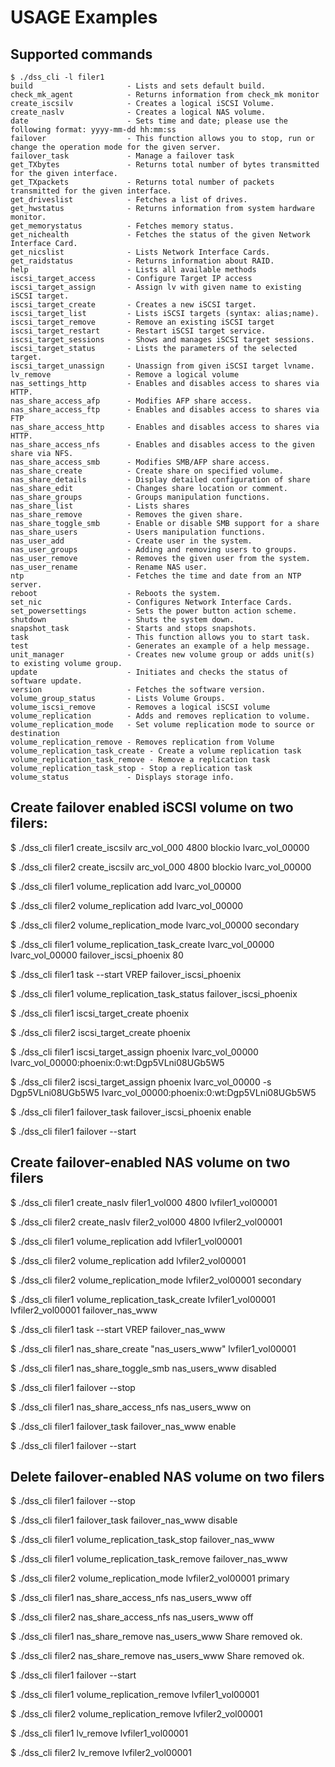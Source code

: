 USAGE Examples
==============


Supported commands
------------------

```
$ ./dss_cli -l filer1
build                     - Lists and sets default build.
check_mk_agent            - Returns information from check_mk monitor
create_iscsilv            - Creates a logical iSCSI Volume.
create_naslv              - Creates a logical NAS volume.
date                      - Sets time and date; please use the following format: yyyy-mm-dd hh:mm:ss
failover                  - This function allows you to stop, run or change the operation mode for the given server.
failover_task             - Manage a failover task
get_TXbytes               - Returns total number of bytes transmitted for the given interface.
get_TXpackets             - Returns total number of packets transmitted for the given interface.
get_driveslist            - Fetches a list of drives.
get_hwstatus              - Returns information from system hardware monitor.
get_memorystatus          - Fetches memory status.
get_nichealth             - Fetches the status of the given Network Interface Card.
get_nicslist              - Lists Network Interface Cards.
get_raidstatus            - Returns information about RAID.
help                      - Lists all available methods
iscsi_target_access       - Configure Target IP access
iscsi_target_assign       - Assign lv with given name to existing iSCSI target.
iscsi_target_create       - Creates a new iSCSI target.
iscsi_target_list         - Lists iSCSI targets (syntax: alias;name).
iscsi_target_remove       - Remove an existing iSCSI target
iscsi_target_restart      - Restart iSCSI target service.
iscsi_target_sessions     - Shows and manages iSCSI target sessions.
iscsi_target_status       - Lists the parameters of the selected target.
iscsi_target_unassign     - Unassign from given iSCSI target lvname.
lv_remove                 - Remove a logical volume
nas_settings_http         - Enables and disables access to shares via HTTP.
nas_share_access_afp      - Modifies AFP share access.
nas_share_access_ftp      - Enables and disables access to shares via FTP
nas_share_access_http     - Enables and disables access to shares via HTTP.
nas_share_access_nfs      - Enables and disables access to the given share via NFS.
nas_share_access_smb      - Modifies SMB/AFP share access.
nas_share_create          - Create share on specified volume.
nas_share_details         - Display detailed configuration of share
nas_share_edit            - Changes share location or comment.
nas_share_groups          - Groups manipulation functions.
nas_share_list            - Lists shares
nas_share_remove          - Removes the given share.
nas_share_toggle_smb      - Enable or disable SMB support for a share
nas_share_users           - Users manipulation functions.
nas_user_add              - Create user in the system.
nas_user_groups           - Adding and removing users to groups.
nas_user_remove           - Removes the given user from the system.
nas_user_rename           - Rename NAS user.
ntp                       - Fetches the time and date from an NTP server.
reboot                    - Reboots the system.
set_nic                   - Configures Network Interface Cards.
set_powersettings         - Sets the power button action scheme.
shutdown                  - Shuts the system down.
snapshot_task             - Starts and stops snapshots.
task                      - This function allows you to start task.
test                      - Generates an example of a help message.
unit_manager              - Creates new volume group or adds unit(s) to existing volume group.
update                    - Initiates and checks the status of software update.
version                   - Fetches the software version.
volume_group_status       - Lists Volume Groups.
volume_iscsi_remove       - Removes a logical iSCSI volume
volume_replication        - Adds and removes replication to volume.
volume_replication_mode   - Set volume replication mode to source or destination
volume_replication_remove - Removes replication from Volume
volume_replication_task_create - Create a volume replication task
volume_replication_task_remove - Remove a replication task
volume_replication_task_stop - Stop a replication task
volume_status             - Displays storage info.

```


Create failover enabled iSCSI volume on two filers:
---------------------------------------------------

$  ./dss_cli filer1 create_iscsilv arc_vol_000 4800 blockio
lvarc_vol_00000

$ ./dss_cli filer2 create_iscsilv arc_vol_000 4800 blockio
lvarc_vol_00000

$ ./dss_cli filer1 volume_replication add lvarc_vol_00000

$ ./dss_cli filer2 volume_replication add lvarc_vol_00000

$ ./dss_cli filer2 volume_replication_mode lvarc_vol_00000 secondary

$ ./dss_cli filer1 volume_replication_task_create lvarc_vol_00000 lvarc_vol_00000 failover_iscsi_phoenix 80

$ ./dss_cli filer1 task --start VREP failover_iscsi_phoenix

$ ./dss_cli filer1 volume_replication_task_status failover_iscsi_phoenix

$ ./dss_cli filer1 iscsi_target_create phoenix

$ ./dss_cli filer2 iscsi_target_create phoenix

$ ./dss_cli filer1 iscsi_target_assign phoenix lvarc_vol_00000
lvarc_vol_00000:phoenix:0:wt:Dgp5VLni08UGb5W5

$ ./dss_cli filer2 iscsi_target_assign phoenix lvarc_vol_00000 -s Dgp5VLni08UGb5W5
lvarc_vol_00000:phoenix:0:wt:Dgp5VLni08UGb5W5

$ ./dss_cli filer1 failover_task failover_iscsi_phoenix enable

$ ./dss_cli filer1 failover --start


Create failover-enabled NAS volume on two filers
------------------------------------------------

$ ./dss_cli filer1 create_naslv filer1_vol000 4800
lvfiler1_vol00001

$ ./dss_cli filer2 create_naslv filer2_vol000 4800
lvfiler2_vol00001

$ ./dss_cli filer1 volume_replication add lvfiler1_vol00001

$ ./dss_cli filer2 volume_replication add lvfiler2_vol00001

$ ./dss_cli filer2 volume_replication_mode lvfiler2_vol00001 secondary

$ ./dss_cli filer1 volume_replication_task_create lvfiler1_vol00001 lvfiler2_vol00001 failover_nas_www

$ ./dss_cli filer1 task --start VREP failover_nas_www

$ ./dss_cli filer1 nas_share_create "nas_users_www" lvfiler1_vol00001

$ ./dss_cli filer1 nas_share_toggle_smb nas_users_www disabled

$ ./dss_cli filer1 failover --stop

$ ./dss_cli filer1 nas_share_access_nfs nas_users_www on

$ ./dss_cli filer1 failover_task failover_nas_www enable

$ ./dss_cli filer1 failover --start

Delete failover-enabled NAS volume on two filers
------------------------------------------------

$ ./dss_cli filer1 failover --stop

$ ./dss_cli filer1 failover_task failover_nas_www disable

$ ./dss_cli filer1 volume_replication_task_stop failover_nas_www

$  ./dss_cli filer1 volume_replication_task_remove failover_nas_www

$ ./dss_cli filer2 volume_replication_mode lvfiler2_vol00001 primary

$ ./dss_cli filer1 nas_share_access_nfs nas_users_www off

$ ./dss_cli filer2 nas_share_access_nfs nas_users_www off

$ ./dss_cli filer1 nas_share_remove nas_users_www
Share removed ok.

$ ./dss_cli filer2 nas_share_remove nas_users_www
Share removed ok.

$ ./dss_cli filer1 failover --start

$ ./dss_cli filer1 volume_replication_remove lvfiler1_vol00001

$ ./dss_cli filer2 volume_replication_remove lvfiler2_vol00001

$ ./dss_cli filer1 lv_remove lvfiler1_vol00001

$ ./dss_cli filer2 lv_remove lvfiler2_vol00001
